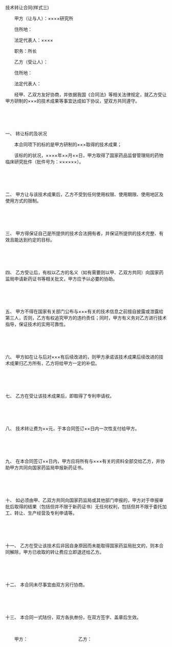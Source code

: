 



技术转让合同(样式三)



 

　　甲方（让与人）：××××研究所

　　住所地：

　　法定代表人：××××　 

　　职务：所长　　

　　乙方（受让人）：

　　住所地：

　　法定代表人：　　

　　经甲、乙双方友好协商，并依据我国《合同法》等相关法律规定，就乙方受让甲方研制的×××的技术成果等事宜达成如下协议，望双方共同遵守。

　　

　　

一、
转让标的及状况

　　本合同项下的标的是甲方研制的×××取得的技术成果；

　　该标的的状况，××××年××月××日，甲方取得了国家药品监督管理局的药物临床研究批件（批件号为：××××××）。

　　

　　

二、
甲方让与该技术成果后，乙方不受到任何使用权限、使用期限、使用地区及使用方式的限制。

　　

　　

三、
甲方得保证自己是所提供的技术合法拥有者，并保证所提供的技术完整、有效且能达到约定的目标。

　　

　　

四、
乙方受让后，有权以乙方的名义（如有需要则以甲、乙双方共同）向国家药监局申请新药证书等相关批文，甲方应予以必要的协助。

　　

　　

五、
甲方不得在国家有关部门公布与×××有关的技术信息之前擅自披露或泄露给第三人，否则，乙方有权追究甲方的违约责任；同时，甲方有义务对乙方进行技术指导，保证技术的实用可靠性。

　　

　　

六、
甲方如在让与后对×××有后续改进的，则甲方承诺该技术成果后续改进的技术成果归乙方所有，乙方将给甲方一定的补偿。

　　

　　

七、
乙方在受让该技术成果后，即取得了专利申请权。

　　

　　

八、
技术转让费为××元，于本合同签订××日内一次性支付给甲方。

　　

　　

九、
在本合同签订××日内，甲方应将所有与×××有关的资料全部交给乙方，并协助甲方共同向国家药监局申报新药证书。

　　

　　

十、
如必须由甲、乙双方共同向国家药监局或其他部门申报的，甲方对于申报审批后取得的结果（包括但并不限于新药证书）无任何权利，包括但并不限于委托加工、转让、生产经营及专利申请等。

　　

　　

十一、
乙方在受让该技术后非因自身原因而未能取得国家药监局批文的，则本合同解除，甲方已收取的转让费应立即退还给乙方。

　　

　　

十二、
本合同未尽事宜由双方另行协商。

　　

　　

十三、
本合同一式陆份，双方各执叁份，在双方签字、盖章后生效。　　

　　

　　甲方：　　　　　　　　　　　 乙方：

　　